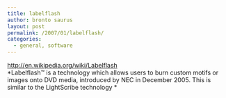 ```yaml
---
title: labelflash
author: bronto saurus
layout: post
permalink: /2007/01/labelflash/
categories:
  - general, software
---
```

<a href="http://en.wikipedia.org/wiki/Labelflash" target="_blank" >http://en.wikipedia.org/wiki/Labelflash</a>  
*Labelflash™ is a technology which allows users to burn custom motifs or images onto DVD media, introduced by NEC in December 2005. This is similar to the LightScribe technology *